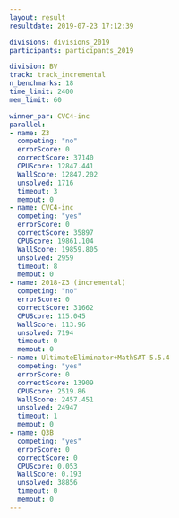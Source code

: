 ```yaml
---
layout: result
resultdate: 2019-07-23 17:12:39

divisions: divisions_2019
participants: participants_2019

division: BV
track: track_incremental
n_benchmarks: 18
time_limit: 2400
mem_limit: 60

winner_par: CVC4-inc
parallel:
- name: Z3
  competing: "no"
  errorScore: 0
  correctScore: 37140
  CPUScore: 12847.441
  WallScore: 12847.202
  unsolved: 1716
  timeout: 3
  memout: 0
- name: CVC4-inc
  competing: "yes"
  errorScore: 0
  correctScore: 35897
  CPUScore: 19861.104
  WallScore: 19859.805
  unsolved: 2959
  timeout: 8
  memout: 0
- name: 2018-Z3 (incremental)
  competing: "no"
  errorScore: 0
  correctScore: 31662
  CPUScore: 115.045
  WallScore: 113.96
  unsolved: 7194
  timeout: 0
  memout: 0
- name: UltimateEliminator+MathSAT-5.5.4
  competing: "yes"
  errorScore: 0
  correctScore: 13909
  CPUScore: 2519.86
  WallScore: 2457.451
  unsolved: 24947
  timeout: 1
  memout: 0
- name: Q3B
  competing: "yes"
  errorScore: 0
  correctScore: 0
  CPUScore: 0.053
  WallScore: 0.193
  unsolved: 38856
  timeout: 0
  memout: 0
---
```

